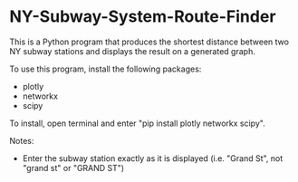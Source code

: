 # NY-Subway-System-Route-Finder
This is a Python program that produces the shortest distance between two NY subway stations and displays the result on a generated graph.

To use this program, install the following packages:
- plotly
- networkx
- scipy

To install, open terminal and enter "pip install plotly networkx scipy".

Notes:
- Enter the subway station exactly as it is displayed (i.e. "Grand St", not "grand st" or "GRAND ST")
